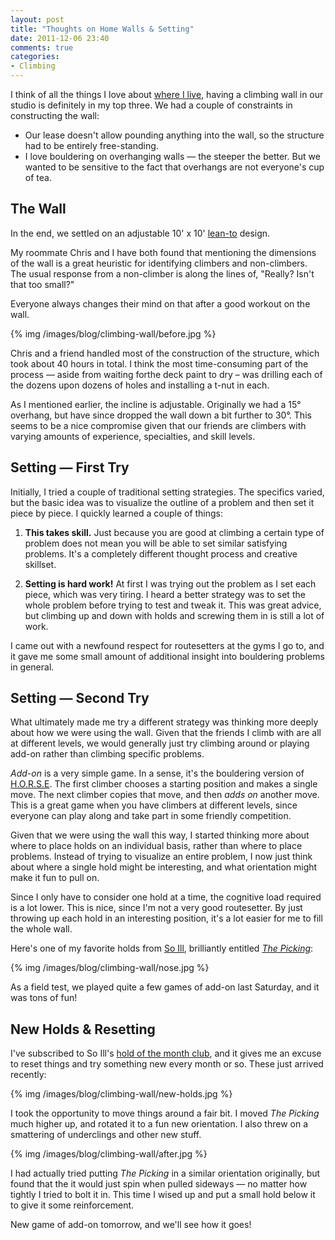 ```yaml
---
layout: post
title: "Thoughts on Home Walls & Setting"
date: 2011-12-06 23:40
comments: true
categories: 
- Climbing
---
```


I think of all the things I love about [where I live](http://en.wikipedia.org/wiki/Wallingford,_Seattle),
having a climbing wall in our studio is definitely in my top three. We had a couple
of constraints in constructing the wall:

* Our lease doesn't allow pounding anything into the wall, so the structure had
  to be entirely free-standing.
* I love bouldering on overhanging walls — the steeper the better. But we wanted
  to be sensitive to the fact that overhangs are not everyone's cup of tea.

The Wall
--------
In the end, we settled on an adjustable 10' x 10' [lean-to](http://en.wikipedia.org/wiki/Lean-to)
design.

My roommate Chris and I have both found that mentioning the dimensions of the wall is a great
heuristic for identifying climbers and non-climbers. The usual response from a
non-climber is along the lines of, "Really? Isn't that too small?"

Everyone always changes their mind on that after a good workout on the wall.

{% img /images/blog/climbing-wall/before.jpg %}

Chris and a friend handled most of the construction of the structure, which took
about 40 hours in total. I think the most time-consuming part of the process —
aside from waiting forthe deck paint to dry – was drilling each of the dozens upon
dozens of holes and installing a t-nut in each.

As I mentioned earlier, the incline is adjustable. Originally we had a 15°
overhang, but have since dropped the wall down a bit further to 30°. This seems
to be a nice compromise given that our friends are climbers with varying amounts
of experience, specialties, and skill levels.

Setting — First Try
-------------------
Initially, I tried a couple of traditional setting strategies. The specifics
varied, but the basic idea was to visualize the outline of a problem and then
set it piece by piece. I quickly learned a couple of things:

1. **This takes skill.** Just because you are good at climbing a certain type of
   problem does not mean you will be able to set similar satisfying problems.
   It's a completely different thought process and creative skillset.

2. **Setting is hard work!** At first I was trying out the problem as I set each
   piece, which was very tiring. I heard a better strategy was to set the whole
   problem before trying to test and tweak it. This was great advice, but
   climbing up and down with holds and screwing them in is still a lot of work.

I came out with a newfound respect for routesetters at the gyms I
go to, and it gave me some small amount of additional insight into bouldering
problems in general.

Setting — Second Try
--------------------
What ultimately made me try a different strategy was thinking more deeply about
how we were using the wall. Given that the friends I climb with are all at
different levels, we would generally just try climbing around or playing add-on
rather than climbing specific problems.

*Add-on* is a very simple game. In a sense, it's the bouldering version of
[H.O.R.S.E](http://en.wikipedia.org/wiki/Variations_of_basketball#H-O-R-S-E).
The first climber chooses a starting position and makes a single move. The next
climber copies that move, and then *adds on* another move. This is a great game
when you have climbers at different levels, since everyone can play along and
take part in some friendly competition.

Given that we were using the wall this way, I started thinking more about where
to place holds on an individual basis, rather than where to place problems.
Instead of trying to visualize an entire problem, I now just think about where a
single hold might be interesting, and what orientation might make it fun to pull
on.

Since I only have to consider one hold at a time, the cognitive load required is
a lot lower. This is nice, since I'm not a very good routesetter. By just
throwing up each hold in an interesting position, it's a lot easier for me to
fill the whole wall.

Here's one of my favorite holds from [So Ill](http://www.soillholds.com/), 
brilliantly entitled *[The Picking](http://www.soillholds.com/the-picking-jug)*:

{% img /images/blog/climbing-wall/nose.jpg %}

As a field test, we played quite a few games of add-on last Saturday, and it was
tons of fun!

New Holds & Resetting
---------------------
I've subscribed to So Ill's [hold of the month club](http://www.soillholds.com/sick-kit-club-monthly),
and it gives me an excuse to reset things and try something new every month or so.
These just arrived recently:

{% img /images/blog/climbing-wall/new-holds.jpg %}

I took the opportunity to move things around a fair bit. I moved *The Picking*
much higher up, and rotated it to a fun new orientation. I also threw on a
smattering of underclings and other new stuff.

{% img /images/blog/climbing-wall/after.jpg %}

I had actually tried putting *The Picking* in a similar orientation originally,
but found that the it would just spin when pulled sideways — no matter
how tightly I tried to bolt it in. This time I wised up and put a small hold
below it to give it some reinforcement.

New game of add-on tomorrow, and we'll see how it goes!
